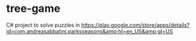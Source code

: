 # tree-game
C# project to solve puzzles in https://play.google.com/store/apps/details?id=com.andreasabbatini.parksseasons&amp;hl=en_US&amp;gl=US
